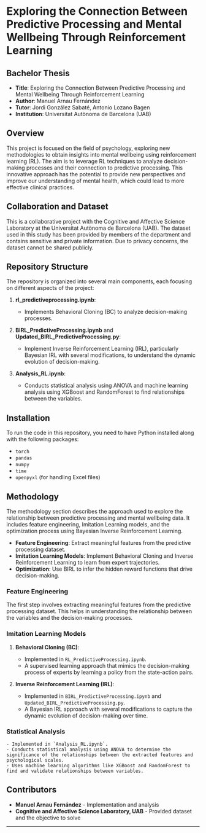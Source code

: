 # Exploring the Connection Between Predictive Processing and Mental Wellbeing Through Reinforcement Learning

## Bachelor Thesis

- **Title**: Exploring the Connection Between Predictive Processing and Mental Wellbeing Through Reinforcement Learning
- **Author**: Manuel Arnau Fernández
- **Tutor**: Jordi González Sabaté, Antonio Lozano Bagen
- **Institution**: Universitat Autònoma de Barcelona (UAB)

## Overview

This project is focused on the field of psychology, exploring new methodologies to obtain insights into mental wellbeing using reinforcement learning (RL). The aim is to leverage RL techniques to analyze decision-making processes and their connection to predictive processing. This innovative approach has the potential to provide new perspectives and improve our understanding of mental health, which could lead to more effective clinical practices.

## Collaboration and Dataset

This is a collaborative project with the Cognitive and Affective Science Laboratory at the Universitat Autònoma de Barcelona (UAB). The dataset used in this study has been provided by members of the department and contains sensitive and private information. Due to privacy concerns, the dataset cannot be shared publicly.

## Repository Structure

The repository is organized into several main components, each focusing on different aspects of the project:

1. **rl_predictiveprocessing.ipynb**:
   - Implements Behavioral Cloning (BC) to analyze decision-making processes.
   
2. **BIRL_PredictiveProcessing.ipynb** and **Updated_BIRL_PredictiveProcessing.py**:
   - Implement Inverse Reinforcement Learning (IRL), particularly Bayesian IRL with several modifications, to understand the dynamic evolution of decision-making.

3. **Analysis_RL.ipynb**:
   - Conducts statistical analysis using ANOVA and machine learning analysis using XGBoost and RandomForest to find relationships between the variables.

## Installation

To run the code in this repository, you need to have Python installed along with the following packages:
- `torch`
- `pandas`
- `numpy`
- `time`
- `openpyxl` (for handling Excel files)

## Methodology

The methodology section describes the approach used to explore the relationship between predictive processing and mental wellbeing data. It includes feature engineering, Imitation Learning models, and the optimization process using Bayesian Inverse Reinforcement Learning.

- **Feature Engineering**: Extract meaningful features from the predictive processing dataset.
- **Imitation Learning Models**: Implement Behavioral Cloning and Inverse Reinforcement Learning to learn from expert trajectories.
- **Optimization**: Use BIRL to infer the hidden reward functions that drive decision-making.

### Feature Engineering

The first step involves extracting meaningful features from the predictive processing dataset. This helps in understanding the relationship between the variables and the decision-making processes.

### Imitation Learning Models

1. **Behavioral Cloning (BC)**:
    - Implemented in `RL_PredictiveProcessing.ipynb`.
    - A supervised learning approach that mimics the decision-making process of experts by learning a policy from the state-action pairs.

2. **Inverse Reinforcement Learning (IRL)**:
    - Implemented in `BIRL_PredictiveProcessing.ipynb` and `Updated_BIRL_PredictiveProcessing.py`.
    - A Bayesian IRL approach with several modifications to capture the dynamic evolution of decision-making over time.

### Statistical Analysis

    - Implemented in `Analysis_RL.ipynb`.
    - Conducts statistical analysis using ANOVA to determine the significance of the relationships between the extracted features and psychological scales.
    - Uses machine learning algorithms like XGBoost and RandomForest to find and validate relationships between variables.


## Contributors

- **Manuel Arnau Fernández** - Implementation and analysis
- **Cognitive and Affective Science Laboratory, UAB** - Provided dataset and the objective to solve


---


